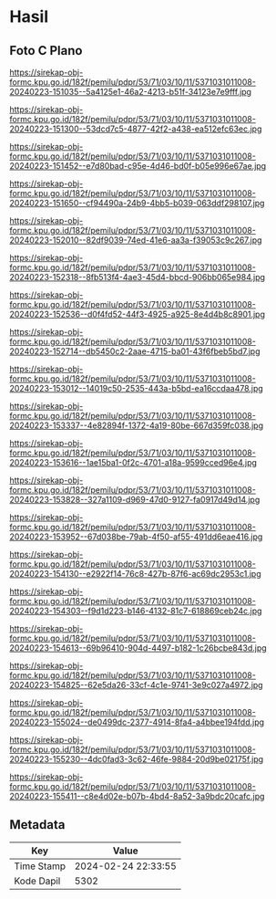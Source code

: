 # Hasil

## Foto C Plano

https://sirekap-obj-formc.kpu.go.id/182f/pemilu/pdpr/53/71/03/10/11/5371031011008-20240223-151035--5a4125e1-46a2-4213-b51f-34123e7e9fff.jpg

https://sirekap-obj-formc.kpu.go.id/182f/pemilu/pdpr/53/71/03/10/11/5371031011008-20240223-151300--53dcd7c5-4877-42f2-a438-ea512efc63ec.jpg

https://sirekap-obj-formc.kpu.go.id/182f/pemilu/pdpr/53/71/03/10/11/5371031011008-20240223-151452--e7d80bad-c95e-4d46-bd0f-b05e996e67ae.jpg

https://sirekap-obj-formc.kpu.go.id/182f/pemilu/pdpr/53/71/03/10/11/5371031011008-20240223-151650--cf94490a-24b9-4bb5-b039-063ddf298107.jpg

https://sirekap-obj-formc.kpu.go.id/182f/pemilu/pdpr/53/71/03/10/11/5371031011008-20240223-152010--82df9039-74ed-41e6-aa3a-f39053c9c267.jpg

https://sirekap-obj-formc.kpu.go.id/182f/pemilu/pdpr/53/71/03/10/11/5371031011008-20240223-152318--8fb513f4-4ae3-45d4-bbcd-906bb065e984.jpg

https://sirekap-obj-formc.kpu.go.id/182f/pemilu/pdpr/53/71/03/10/11/5371031011008-20240223-152536--d0f4fd52-44f3-4925-a925-8e4d4b8c8901.jpg

https://sirekap-obj-formc.kpu.go.id/182f/pemilu/pdpr/53/71/03/10/11/5371031011008-20240223-152714--db5450c2-2aae-4715-ba01-43f6fbeb5bd7.jpg

https://sirekap-obj-formc.kpu.go.id/182f/pemilu/pdpr/53/71/03/10/11/5371031011008-20240223-153012--14019c50-2535-443a-b5bd-ea16ccdaa478.jpg

https://sirekap-obj-formc.kpu.go.id/182f/pemilu/pdpr/53/71/03/10/11/5371031011008-20240223-153337--4e82894f-1372-4a19-80be-667d359fc038.jpg

https://sirekap-obj-formc.kpu.go.id/182f/pemilu/pdpr/53/71/03/10/11/5371031011008-20240223-153616--1ae15ba1-0f2c-4701-a18a-9599cced96e4.jpg

https://sirekap-obj-formc.kpu.go.id/182f/pemilu/pdpr/53/71/03/10/11/5371031011008-20240223-153828--327a1109-d969-47d0-9127-fa0917d49d14.jpg

https://sirekap-obj-formc.kpu.go.id/182f/pemilu/pdpr/53/71/03/10/11/5371031011008-20240223-153952--67d038be-79ab-4f50-af55-491dd6eae416.jpg

https://sirekap-obj-formc.kpu.go.id/182f/pemilu/pdpr/53/71/03/10/11/5371031011008-20240223-154130--e2922f14-76c8-427b-87f6-ac69dc2953c1.jpg

https://sirekap-obj-formc.kpu.go.id/182f/pemilu/pdpr/53/71/03/10/11/5371031011008-20240223-154303--f9d1d223-b146-4132-81c7-618869ceb24c.jpg

https://sirekap-obj-formc.kpu.go.id/182f/pemilu/pdpr/53/71/03/10/11/5371031011008-20240223-154613--69b96410-904d-4497-b182-1c26bcbe843d.jpg

https://sirekap-obj-formc.kpu.go.id/182f/pemilu/pdpr/53/71/03/10/11/5371031011008-20240223-154825--62e5da26-33cf-4c1e-9741-3e9c027a4972.jpg

https://sirekap-obj-formc.kpu.go.id/182f/pemilu/pdpr/53/71/03/10/11/5371031011008-20240223-155024--de0499dc-2377-4914-8fa4-a4bbee194fdd.jpg

https://sirekap-obj-formc.kpu.go.id/182f/pemilu/pdpr/53/71/03/10/11/5371031011008-20240223-155230--4dc0fad3-3c62-46fe-9884-20d9be02175f.jpg

https://sirekap-obj-formc.kpu.go.id/182f/pemilu/pdpr/53/71/03/10/11/5371031011008-20240223-155411--c8e4d02e-b07b-4bd4-8a52-3a9bdc20cafc.jpg


## Metadata

| Key        | Value               |
| ---------- | ------------------- |
| Time Stamp | 2024-02-24 22:33:55 |
| Kode Dapil | 5302                |



